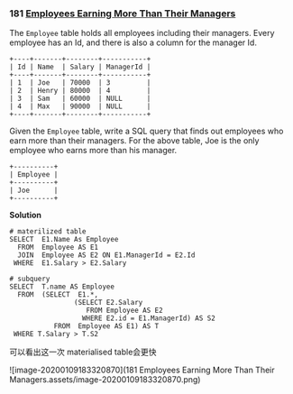 ### 181 [ Employees Earning More Than Their Managers](https://leetcode.com/problems/employees-earning-more-than-their-managers)  

The `Employee` table holds all employees including their managers. Every employee has an Id, and there is also a column for the manager Id.

```
+----+-------+--------+-----------+
| Id | Name  | Salary | ManagerId |
+----+-------+--------+-----------+
| 1  | Joe   | 70000  | 3         |
| 2  | Henry | 80000  | 4         |
| 3  | Sam   | 60000  | NULL      |
| 4  | Max   | 90000  | NULL      |
+----+-------+--------+-----------+
```

Given the `Employee` table, write a SQL query that finds out employees who earn more than their managers. For the above table, Joe is the only employee who earns more than his manager.

```
+----------+
| Employee |
+----------+
| Joe      |
+----------+
```



**Solution**



```mysql
# materilized table
SELECT  E1.Name As Employee
  FROM  Employee AS E1
  JOIN  Employee AS E2 ON E1.ManagerId = E2.Id
 WHERE  E1.Salary > E2.Salary

# subquery
SELECT  T.name AS Employee
  FROM  (SELECT  E1.*, 
                (SELECT E2.Salary
                   FROM Employee AS E2 
                  WHERE E2.id = E1.ManagerId) AS S2
           FROM  Employee AS E1) AS T
 WHERE T.Salary > T.S2
```



可以看出这一次 materialised table会更快

![image-20200109183320870](181  Employees Earning More Than Their Managers.assets/image-20200109183320870.png)